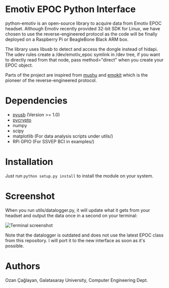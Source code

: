 Emotiv EPOC Python Interface
============================

python-emotiv is an open-source library to acquire data from Emotiv EPOC headset.
Although Emotiv recently provided 32-bit SDK for Linux, we have chosen
to use the reverse-engineered protocol as the code will be finally deployed
on a Raspberry Pi or BeagleBone Black ARM box.

The library uses libusb to detect and access the dongle instead of hidapi. The
udev rules create a /dev/emotiv\_epoc symlink in /dev tree, if you want to
directly read from that node, pass method="direct" when you create your EPOC
object.

Parts of the project are inspired from
[mushu](https://github.com/venthur/mushu) and
[emokit](https://github.com/openyou/emokit) which is the pioneer of the
reverse-engineered protocol.

Dependencies
============

* [pyusb](http://sourceforge.net/projects/pyusb) (Version >= 1.0)
* [pycrypto](https://www.dlitz.net/software/pycrypto)
* numpy
* scipy
* matplotlib (For data analysis scripts under utils/)
* RPi GPIO (For SSVEP BCI in examples/)

Installation
============

Just run ```python setup.py install``` to install the module on your system.

Screenshot
==========

When you run utils/datalogger.py, it will update what it gets from your headset
and output the data once in a second on your terminal:

![Terminal screenshot](https://raw.github.com/ozancaglayan/python-emotiv/master/doc/sc_console.png)

Note that the datalogger is outdated and does not use the latest EPOC class from this repository.
I will port it to the new interface as soon as it's possible.


Authors
=======

Ozan Çağlayan, Galatasaray University, Computer Engineering Dept.
